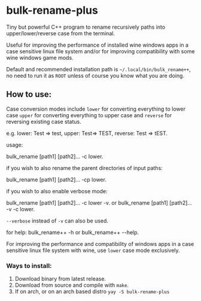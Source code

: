 # bulk-rename-plus
Tiny but powerful C++ program to rename recursively paths into upper/lower/reverse case from the terminal.

Useful for improving the performance of installed wine windows apps in a case sensitive linux file system and/or for improving compatibility with some wine windows game mods.

Default and recommended installation path is `~/.local/bin/bulk_rename++`, no need to run it as `ROOT` unless of course you know what you are doing.

## How to use:
Case conversion modes include `lower` for converting everything to lower case `upper` for converting everything to upper case and `reverse` for reversing existing case status.

e.g. lower: Test => test, upper: Test=> TEST, reverse: Test => tEST.

usage:

bulk_rename [path1] [path2]... -c lower.

if you wish to also rename the parent directories of input paths:

bulk_rename [path1] [path2]... -cp lower.


if you wish to also enable verbose mode:

bulk_rename [path1] [path2]... -c lower -v.
or
bulk_rename [path1] [path2]... -v -c lower.

`--verbose` instead of `-v` can also be used.

for help:
bulk_rename++ -h or bulk_rename++ --help.

For improving the performance and compatibility of windows apps in a case sensitive linux file system with wine, use `lower` case mode exclusively.

### Ways to install:

1. Download binary from latest release.
2. Download from source and compile with `make`.
3. If on arch, or on an arch based distro `yay -S bulk-rename-plus`




